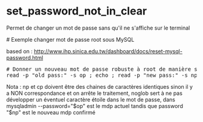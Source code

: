 # set_password_not_in_clear
Permet de changer un mot de passe sans qu'il ne s'affiche sur le terminal

# Exemple changer mot de passe root sous MySQL

based on : http://www.ihp.sinica.edu.tw/dashboard/docs/reset-mysql-password.html
<pre>
# Donner un nouveau mot de passe robuste à root de manière sécurisée (avec confirmation)
read -p "old pass:" -s op ; echo ; read -p "new pass:" -s np ; echo ; read -p "new pass again:" -s cp ; echo ; [ $np = $cp ] && ( set -o noglob ; mysqladmin --user=root --password="$op" password "$np" ; echo "password changed" ; np= ; set +o noglob ) || echo "E : Password mismatch !"
</pre>
Nota : np et cp doivent être des chaines de caractères identiques sinon il y a NON correspondance et on arrête le traitement, noglob sert à ne pas développer un éventuel caractère étoile dans le mot de passe, dans mysqladmin --password="$op" est le mdp actuel tandis que password "$np" est le nouveau mdp confirmé
